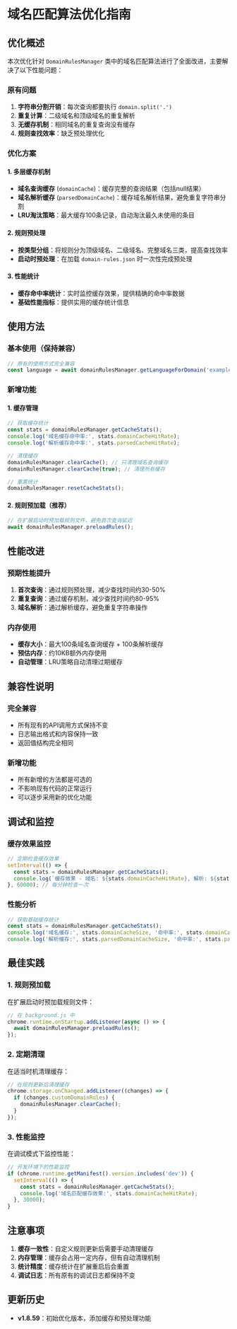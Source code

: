 # 域名匹配算法优化指南

## 优化概述

本次优化针对 `DomainRulesManager` 类中的域名匹配算法进行了全面改进，主要解决了以下性能问题：

### 原有问题
1. **字符串分割开销**：每次查询都要执行 `domain.split('.')`
2. **重复计算**：二级域名和顶级域名的重复解析
3. **无缓存机制**：相同域名的重复查询没有缓存
4. **规则查找效率**：缺乏预处理优化

### 优化方案

#### 1. 多层缓存机制
- **域名查询缓存** (`domainCache`)：缓存完整的查询结果（包括null结果）
- **域名解析缓存** (`parsedDomainCache`)：缓存域名解析结果，避免重复字符串分割
- **LRU淘汰策略**：最大缓存100条记录，自动淘汰最久未使用的条目

#### 2. 规则预处理
- **按类型分组**：将规则分为顶级域名、二级域名、完整域名三类，提高查找效率
- **启动时预处理**：在加载 `domain-rules.json` 时一次性完成预处理

#### 3. 性能统计
- **缓存命中率统计**：实时监控缓存效果，提供精确的命中率数据
- **基础性能指标**：提供实用的缓存统计信息

## 使用方法

### 基本使用（保持兼容）
```javascript
// 原有的使用方式完全兼容
const language = await domainRulesManager.getLanguageForDomain('example.com');
```

### 新增功能

#### 1. 缓存管理
```javascript
// 获取缓存统计
const stats = domainRulesManager.getCacheStats();
console.log('域名缓存命中率:', stats.domainCacheHitRate);
console.log('解析缓存命中率:', stats.parsedCacheHitRate);

// 清理缓存
domainRulesManager.clearCache(); // 只清理域名查询缓存
domainRulesManager.clearCache(true); // 清理所有缓存

// 重置统计
domainRulesManager.resetCacheStats();
```

#### 2. 规则预加载（推荐）
```javascript
// 在扩展启动时预加载规则文件，避免首次查询延迟
await domainRulesManager.preloadRules();
```

## 性能改进

### 预期性能提升
1. **首次查询**：通过规则预处理，减少查找时间约30-50%
2. **重复查询**：通过缓存机制，减少查找时间约80-95%
3. **域名解析**：通过解析缓存，避免重复字符串操作

### 内存使用
- **缓存大小**：最大100条域名查询缓存 + 100条解析缓存
- **预估内存**：约10KB额外内存使用
- **自动管理**：LRU策略自动清理过期缓存

## 兼容性说明

### 完全兼容
- 所有现有的API调用方式保持不变
- 日志输出格式和内容保持一致
- 返回值结构完全相同

### 新增功能
- 所有新增的方法都是可选的
- 不影响现有代码的正常运行
- 可以逐步采用新的优化功能

## 调试和监控

### 缓存效果监控
```javascript
// 定期检查缓存效果
setInterval(() => {
  const stats = domainRulesManager.getCacheStats();
  console.log(`缓存效果 - 域名: ${stats.domainCacheHitRate}, 解析: ${stats.parsedCacheHitRate}`);
}, 60000); // 每分钟检查一次
```

### 性能分析
```javascript
// 获取基础缓存统计
const stats = domainRulesManager.getCacheStats();
console.log('域名缓存:', stats.domainCacheSize, '命中率:', stats.domainCacheHitRate);
console.log('解析缓存:', stats.parsedDomainCacheSize, '命中率:', stats.parsedCacheHitRate);
```

## 最佳实践

### 1. 规则预加载
在扩展启动时预加载规则文件：
```javascript
// 在 background.js 中
chrome.runtime.onStartup.addListener(async () => {
  await domainRulesManager.preloadRules();
});
```

### 2. 定期清理
在适当时机清理缓存：
```javascript
// 在规则更新后清理缓存
chrome.storage.onChanged.addListener((changes) => {
  if (changes.customDomainRules) {
    domainRulesManager.clearCache();
  }
});
```

### 3. 性能监控
在调试模式下监控性能：
```javascript
// 开发环境下的性能监控
if (chrome.runtime.getManifest().version.includes('dev')) {
  setInterval(() => {
    const stats = domainRulesManager.getCacheStats();
    console.log('域名匹配缓存效果:', stats.domainCacheHitRate);
  }, 30000);
}
```

## 注意事项

1. **缓存一致性**：自定义规则更新后需要手动清理缓存
2. **内存管理**：缓存会占用一定内存，但有自动清理机制
3. **统计精度**：缓存统计在扩展重启后会重置
4. **调试日志**：所有原有的调试日志都保持不变

## 更新历史

- **v1.8.59**：初始优化版本，添加缓存和预处理功能